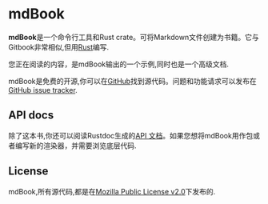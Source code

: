 # mdBook

**mdBook**是一个命令行工具和Rust crate。可将Markdown文件创建为书籍。它与Gitbook非常相似,但用[Rust](http://www.rust-lang.org)编写.

您正在阅读的内容，是mdBook输出的一个示例,同时也是一个高级文档.

mdBook是免费的开源,你可以在[GitHub](https://github.com/rust-lang-nursery/mdBook)找到源代码。问题和功能请求可以发布在[GitHub issue tracker](https://github.com/rust-lang-nursery/mdBook/issues).

## API docs

除了这本书,你还可以阅读Rustdoc生成的[API 文档](https://docs.rs/mdbook/*/mdbook/)。如果您想将mdBook用作包或者编写新的渲染器，并需要浏览底层代码.

## License

mdBook,所有源代码,都是在[Mozilla Public License
v2.0](https://www.mozilla.org/MPL/2.0/)下发布的.

